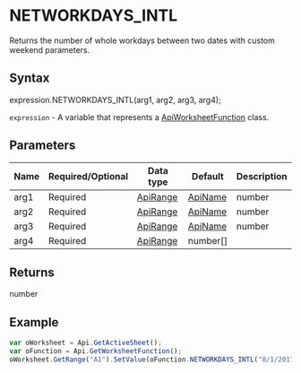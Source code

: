 # NETWORKDAYS_INTL

Returns the number of whole workdays between two dates with custom weekend parameters.

## Syntax

expression.NETWORKDAYS_INTL(arg1, arg2, arg3, arg4);

`expression` - A variable that represents a [ApiWorksheetFunction](../ApiWorksheetFunction.md) class.

## Parameters

| **Name** | **Required/Optional** | **Data type** | **Default** | **Description** |
| ------------- | ------------- | ------------- | ------------- | ------------- |
| arg1 | Required | [ApiRange](../../ApiRange/ApiRange.md) | [ApiName](../../ApiName/ApiName.md) | number |  | A serial date number that represents the start date. |
| arg2 | Required | [ApiRange](../../ApiRange/ApiRange.md) | [ApiName](../../ApiName/ApiName.md) | number |  | A serial date number that represents the end date. |
| arg3 | Required | [ApiRange](../../ApiRange/ApiRange.md) | [ApiName](../../ApiName/ApiName.md) | number | string |  | A number or string specifying when weekends occur. |
| arg4 | Required | [ApiRange](../../ApiRange/ApiRange.md) | number[] |  | An optional range or array of one or more serial date numbers to exclude from the working calendar, such as state and federal holidays and floating holidays. |

## Returns

number

## Example



```javascript
var oWorksheet = Api.GetActiveSheet();
var oFunction = Api.GetWorksheetFunction();
oWorksheet.GetRange("A1").SetValue(oFunction.NETWORKDAYS_INTL("8/1/2017", "9/1/2017", "0000011", "8/16/2017"));
```
